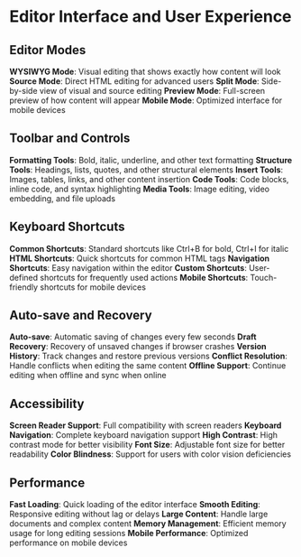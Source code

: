 # Editor Interface and User Experience

## Editor Modes

**WYSIWYG Mode**: Visual editing that shows exactly how content will look
**Source Mode**: Direct HTML editing for advanced users
**Split Mode**: Side-by-side view of visual and source editing
**Preview Mode**: Full-screen preview of how content will appear
**Mobile Mode**: Optimized interface for mobile devices

## Toolbar and Controls

**Formatting Tools**: Bold, italic, underline, and other text formatting
**Structure Tools**: Headings, lists, quotes, and other structural elements
**Insert Tools**: Images, tables, links, and other content insertion
**Code Tools**: Code blocks, inline code, and syntax highlighting
**Media Tools**: Image editing, video embedding, and file uploads

## Keyboard Shortcuts

**Common Shortcuts**: Standard shortcuts like Ctrl+B for bold, Ctrl+I for italic
**HTML Shortcuts**: Quick shortcuts for common HTML tags
**Navigation Shortcuts**: Easy navigation within the editor
**Custom Shortcuts**: User-defined shortcuts for frequently used actions
**Mobile Shortcuts**: Touch-friendly shortcuts for mobile devices

## Auto-save and Recovery

**Auto-save**: Automatic saving of changes every few seconds
**Draft Recovery**: Recovery of unsaved changes if browser crashes
**Version History**: Track changes and restore previous versions
**Conflict Resolution**: Handle conflicts when editing the same content
**Offline Support**: Continue editing when offline and sync when online

## Accessibility

**Screen Reader Support**: Full compatibility with screen readers
**Keyboard Navigation**: Complete keyboard navigation support
**High Contrast**: High contrast mode for better visibility
**Font Size**: Adjustable font size for better readability
**Color Blindness**: Support for users with color vision deficiencies

## Performance

**Fast Loading**: Quick loading of the editor interface
**Smooth Editing**: Responsive editing without lag or delays
**Large Content**: Handle large documents and complex content
**Memory Management**: Efficient memory usage for long editing sessions
**Mobile Performance**: Optimized performance on mobile devices
